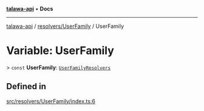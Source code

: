 [**talawa-api**](../../../README.md) • **Docs**

***

[talawa-api](../../../modules.md) / [resolvers/UserFamily](../README.md) / UserFamily

# Variable: UserFamily

\> `const` **UserFamily**: [`UserFamilyResolvers`](../../../types/generatedGraphQLTypes/type-aliases/UserFamilyResolvers.md)

## Defined in

[src/resolvers/UserFamily/index.ts:6](https://github.com/PalisadoesFoundation/talawa-api/blob/5e38dbf44e47f2fc703410fad29ab5c8f7f26c77/src/resolvers/UserFamily/index.ts#L6)
